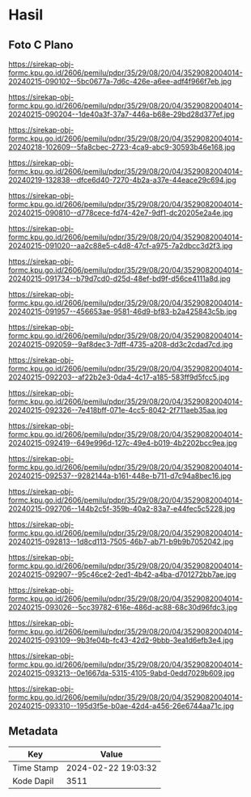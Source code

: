# Hasil

## Foto C Plano

https://sirekap-obj-formc.kpu.go.id/2606/pemilu/pdpr/35/29/08/20/04/3529082004014-20240215-090102--5bc0677a-7d6c-426e-a6ee-adf4f966f7eb.jpg

https://sirekap-obj-formc.kpu.go.id/2606/pemilu/pdpr/35/29/08/20/04/3529082004014-20240215-090204--1de40a3f-37a7-446a-b68e-29bd28d377ef.jpg

https://sirekap-obj-formc.kpu.go.id/2606/pemilu/pdpr/35/29/08/20/04/3529082004014-20240218-102609--5fa8cbec-2723-4ca9-abc9-30593b46e168.jpg

https://sirekap-obj-formc.kpu.go.id/2606/pemilu/pdpr/35/29/08/20/04/3529082004014-20240219-132838--dfce6d40-7270-4b2a-a37e-44eace29c694.jpg

https://sirekap-obj-formc.kpu.go.id/2606/pemilu/pdpr/35/29/08/20/04/3529082004014-20240215-090810--d778cece-fd74-42e7-9df1-dc20205e2a4e.jpg

https://sirekap-obj-formc.kpu.go.id/2606/pemilu/pdpr/35/29/08/20/04/3529082004014-20240215-091020--aa2c88e5-c4d8-47cf-a975-7a2dbcc3d2f3.jpg

https://sirekap-obj-formc.kpu.go.id/2606/pemilu/pdpr/35/29/08/20/04/3529082004014-20240215-091734--b79d7cd0-d25d-48ef-bd9f-d56ce4111a8d.jpg

https://sirekap-obj-formc.kpu.go.id/2606/pemilu/pdpr/35/29/08/20/04/3529082004014-20240215-091957--456653ae-9581-46d9-bf83-b2a425843c5b.jpg

https://sirekap-obj-formc.kpu.go.id/2606/pemilu/pdpr/35/29/08/20/04/3529082004014-20240215-092059--9af8dec3-7dff-4735-a208-dd3c2cdad7cd.jpg

https://sirekap-obj-formc.kpu.go.id/2606/pemilu/pdpr/35/29/08/20/04/3529082004014-20240215-092203--af22b2e3-0da4-4c17-a185-583ff9d5fcc5.jpg

https://sirekap-obj-formc.kpu.go.id/2606/pemilu/pdpr/35/29/08/20/04/3529082004014-20240215-092326--7e418bff-071e-4cc5-8042-2f711aeb35aa.jpg

https://sirekap-obj-formc.kpu.go.id/2606/pemilu/pdpr/35/29/08/20/04/3529082004014-20240215-092419--649e996d-127c-49e4-b019-4b2202bcc9ea.jpg

https://sirekap-obj-formc.kpu.go.id/2606/pemilu/pdpr/35/29/08/20/04/3529082004014-20240215-092537--9282144a-b161-448e-b711-d7c94a8bec16.jpg

https://sirekap-obj-formc.kpu.go.id/2606/pemilu/pdpr/35/29/08/20/04/3529082004014-20240215-092706--144b2c5f-359b-40a2-83a7-e44fec5c5228.jpg

https://sirekap-obj-formc.kpu.go.id/2606/pemilu/pdpr/35/29/08/20/04/3529082004014-20240215-092813--1d8cd113-7505-46b7-ab71-b9b9b7052042.jpg

https://sirekap-obj-formc.kpu.go.id/2606/pemilu/pdpr/35/29/08/20/04/3529082004014-20240215-092907--95c46ce2-2ed1-4b42-a4ba-d701272bb7ae.jpg

https://sirekap-obj-formc.kpu.go.id/2606/pemilu/pdpr/35/29/08/20/04/3529082004014-20240215-093026--5cc39782-616e-486d-ac88-68c30d96fdc3.jpg

https://sirekap-obj-formc.kpu.go.id/2606/pemilu/pdpr/35/29/08/20/04/3529082004014-20240215-093109--9b3fe04b-fc43-42d2-9bbb-3ea1d6efb3e4.jpg

https://sirekap-obj-formc.kpu.go.id/2606/pemilu/pdpr/35/29/08/20/04/3529082004014-20240215-093213--0e1667da-5315-4105-9abd-0edd7029b609.jpg

https://sirekap-obj-formc.kpu.go.id/2606/pemilu/pdpr/35/29/08/20/04/3529082004014-20240215-093310--195d3f5e-b0ae-42d4-a456-26e6744aa71c.jpg


## Metadata

| Key        | Value               |
| ---------- | ------------------- |
| Time Stamp | 2024-02-22 19:03:32 |
| Kode Dapil | 3511                |




